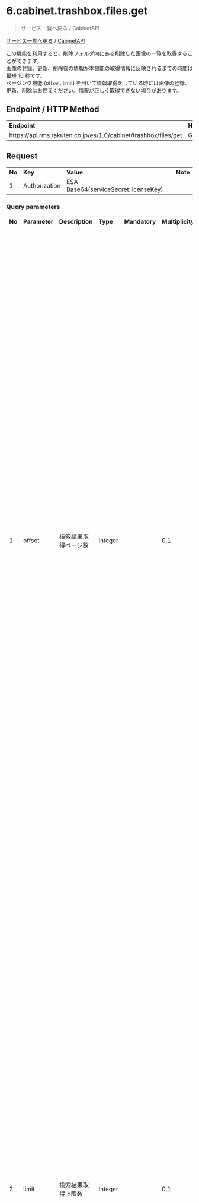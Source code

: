 # 6.cabinet.trashbox.files.get

> サービス一覧へ戻る / CabinetAPI

[サービス一覧へ戻る](https://webservice.rms.rakuten.co.jp/merchant-portal/backToMenu) / [CabinetAPI](https://webservice.rms.rakuten.co.jp/merchant-portal/view/ja/common/1-1_service_index/cabinetapi/ "CabinetAPI")

この機能を利用すると、削除フォルダ内にある削除した画像の一覧を取得することができます。  
画像の登録、更新、削除後の情報が本機能の取得情報に反映されるまでの時間は最短 10 秒です。  
ページング機能 (offset, limit) を用いて情報取得をしている時には画像の登録、更新、削除はお控えください。情報が正しく取得できない場合があります。

Endpoint / HTTP Method
----------------------

<table><tbody><tr><td><b>Endpoint</b></td><td><b>HTTP&nbsp;Method</b></td></tr><tr><td>https://api.rms.rakuten.co.jp/es/1.0/cabinet/trashbox/files/get</td><td>GET</td></tr></tbody></table>

Request
-------

<table><tbody><tr><td><b>No</b></td><td><b>Key</b></td><td><b>Value</b></td><td><b>Note</b></td></tr><tr><td>1</td><td>Authorization</td><td>ESA Base64(serviceSecret:licenseKey)</td><td></td></tr></tbody></table>

### Query parameters

<table><tbody><tr><td><b>No</b></td><td><b>Parameter</b></td><td><b>Description</b></td><td><b>Type</b></td><td><b>Mandatory</b></td><td><b>Multiplicity</b></td><td>Note</td></tr><tr><td>1</td><td>offset</td><td>検索結果取得ページ数</td><td>Integer</td><td></td><td>0,1</td><td><p>1 を基準値とした検索結果取得ページ数<br>&nbsp;　</p><p>　例）100 件データが存在する場合を仮定し、検索結果の 1 ページあたりの取得上限数を 10 に設定した場合<br>　offset=1、limit=10 → 1 件目～10 件目のデータを取得する<br>　offset=2、limit=10 → 11 件目～20 件目のデータを取得する<br>　offset=3、limit=10 → 21 件目～30 件目のデータを取得する<br>&nbsp;　</p><p>　例）100 件データが存在する場合を仮定し、検索結果の 1 ページあたりの取得上限数を 20 に設定した場合<br>　offset=1、limit=20 → 1 件目～20 件目のデータを取得する<br>　offset=2、limit=20 → 21 件目～40 件目のデータを取得する<br>　offset=3、limit=20 → 41 件目～60 件目のデータを取得する</p></td></tr><tr><td>2</td><td>limit</td><td>検索結果取得上限数</td><td>Integer</td><td></td><td>0,1</td><td><p>検索結果の 1 ページあたりの取得上限数<br>　</p><p>　例）100 件データが存在する場合を仮定し、検索結果の 1 ページあたりの取得上限数を 10 に設定した場合<br>　offset=1、limit=10 → 1 件目～10 件目のデータを取得する<br>　offset=2、limit=10 → 11 件目～20 件目のデータを取得する<br>　offset=3、limit=10 → 21 件目～30 件目のデータを取得する<br>　</p><p>　例）100 件データが存在する場合を仮定し、検索結果の 1 ページあたりの取得上限数を 20 に設定した場合<br>　offset=1、limit=20 → 1 件目～20 件目のデータを取得する<br>　offset=2、limit=20 → 21 件目～40 件目のデータを取得する<br>　offset=3、limit=20 → 41 件目～60 件目のデータを取得する<br>　</p><p>※値は 100 まで指定可能です。</p></td></tr></tbody></table>

### HTTP Body

 None

Response
--------

<table><tbody><tr><td><b>No</b></td><td><b>Key</b></td><td><b>Value</b></td></tr><tr><td>1</td><td>Content-Type</td><td>text/xml</td></tr></tbody></table>

### HTTP Body

#### XML:result

<table><tbody><tr><td><b>No</b></td><td><b>Element</b></td><td><b>Description</b></td><td><b>Type</b></td><td><p><b>Size(byte)</b></p></td><td><p><b>Multiplicity</b></p></td><td><b>Note</b></td></tr><tr><td>1</td><td><p>result.<strong>status</strong></p></td><td>ステータス</td><td><a href="Functions%20Common%20Definition.md#xml--status">XML : status</a></td><td>-</td><td>1</td><td><p>interfaceId=cabinet.trashbox.files.get</p></td></tr><tr><td>2</td><td><p>result.<strong>cabinetTrashboxFilesGetResult<br></strong></p></td><td><p>削除フォルダ内画像情報取得結果</p></td><td><p>XML: cabinetTrashboxFilesGetResult</p></td><td>-</td><td>1</td><td></td></tr></tbody></table>

#### XML:cabinetTrashboxFilesGetResult

<table><tbody><tr><td><b>No</b></td><td><b>Element</b></td><td><b>Description</b></td><td><b>Type</b></td><td><b>Size(byte)</b></td><td><b>Multiplicity</b></td><td><b>Note</b></td></tr><tr><td>1</td><td><p>cabinetTrashboxFilesGetResult.<strong>resultCode</strong></p></td><td>結果コード</td><td>Integer</td><td>4</td><td>1</td><td></td></tr><tr><td>2</td><td><p>cabinetTrashboxFilesGetResult.<strong>file</strong><strong>AllCount</strong></p></td><td>全画像数</td><td><p>Integer</p></td><td>5</td><td>1</td><td></td></tr><tr><td>3</td><td><p>cabinetTrashboxFilesGetResult.<strong>fileCount</strong></p></td><td>返却画像数</td><td>Integer</td><td>5</td><td>1</td><td></td></tr><tr><td>4</td><td><p>cabinetTrashboxFilesGetResult.<strong>files</strong></p></td><td>画像情報リスト</td><td>XML:files</td><td>-</td><td>1</td><td></td></tr></tbody></table>

#### XML:files

<table><tbody><tr><td><b>No</b></td><td><b>Element</b></td><td><b>Description</b></td><td><b>Type</b></td><td><b>Size(byte)</b></td><td><b>Multiplicity</b></td><td>Note</td></tr><tr><td>1</td><td>files.<strong>file</strong></td><td>画像情報</td><td>XML :&nbsp;file<br></td><td>-</td><td>1 ... n</td><td></td></tr></tbody></table>

#### XML:file

<table><tbody><tr><td><b>No</b></td><td><b>Element</b></td><td><b>Description</b></td><td><p><b>Type</b></p></td><td><b>Size(byte)</b></td><td><b>Multiplicity</b></td><td><b>Note</b></td></tr><tr><td>1</td><td>file.<strong>FolderNode</strong></td><td>フォルダノード</td><td>Integer</td><td>1</td><td>1</td><td><p>0 or 1 or 2 or 3</p><p>基本フォルダの場合： 0<br></p></td></tr><tr><td>2</td><td>file.<strong>FolderPath</strong></td><td>フォルダパス</td><td>String</td><td>153</td><td>1</td><td><p>path1/path2/path3</p><p>区切り文字は "/" です。</p><p>基本フォルダの場合： /</p></td></tr><tr><td>3</td><td>file.<strong>FileId</strong></td><td>画像 ID</td><td>Integer</td><td>10</td><td>1</td><td></td></tr><tr><td>4</td><td>file.<strong>FileName</strong></td><td>画像名</td><td>String</td><td>50</td><td>1</td><td></td></tr><tr><td>5</td><td>file.<strong>FileUrl</strong></td><td>画像保存先</td><td>String</td><td>265</td><td>1</td><td></td></tr><tr><td>6</td><td>file.<strong>FilePath</strong></td><td>file 名</td><td>String</td><td>50</td><td>1</td><td></td></tr><tr><td>7</td><td>file.<strong>FileType</strong></td><td>画像タイプ</td><td>Integer</td><td>1</td><td>1</td><td>1: jpg<br>2: gif (画像)<br>3: gif (動画)</td></tr><tr><td>8</td><td>file.<strong>FileSize</strong></td><td>画像サイズ (KB)</td><td>Decimal</td><td>7</td><td>1</td><td><p>小数点第 3 位まで</p><p>0.000 の場合： 0</p></td></tr><tr><td>9</td><td>file.<strong>FileWidth</strong></td><td>画像の横幅</td><td>Integer</td><td>4</td><td>1</td><td></td></tr><tr><td>10</td><td>file.<strong>FileHeight</strong></td><td>画像の縦幅</td><td>Integer</td><td>4</td><td>1</td><td></td></tr><tr><td>11</td><td>file.<strong>FileAccessDate</strong></td><td>画像アクセス日</td><td>Date</td><td>10</td><td>1</td><td></td></tr><tr><td>12</td><td>file.<strong>TimeStamp</strong></td><td>画像情報更新日時</td><td>DateTime</td><td>19</td><td>1</td><td></td></tr></tbody></table>

#### Response sample

  

```
<?xml version="1.0" encoding="UTF-8"?>
<result>
	<status>
		<interfaceId>cabinet.trashbox.files.get</interfaceId>
		<systemStatus>OK</systemStatus>
		<message>OK</message>
		<requestId>714a4983-555f-42d9-aeea-89dae89f2f55</requestId>
		<!-- To understand the request from client. But, do not record the authentication information.-->
		<requests>
			<offset>1</offset>
			<limit>1</limit>
		</requests>
	</status>
	<cabinetTrashboxFilesGetResult>
		<resultCode>0</resultCode>
		<fileAllCount>3</fileAllCount>
		<fileCount>1</fileCount>
		<files>
			<file>
				<!-- omission -->
				<FileId>134189</FileId>
				<!-- omission -->
			</file>
		</files>
	</cabinetTrashboxFilesGetResult>
</result> 

```